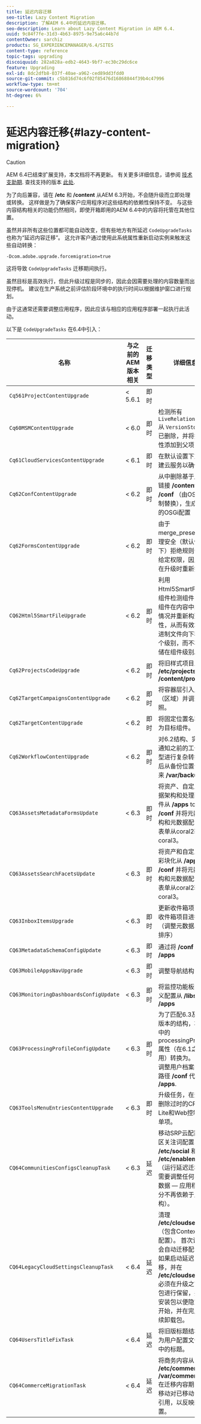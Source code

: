 ```yaml
---
title: 延迟内容迁移
seo-title: Lazy Content Migration
description: 了解AEM 6.4中的延迟内容迁移。
seo-description: Learn about Lazy Content Migration in AEM 6.4.
uuid: 9c84f7fe-31d3-4b63-8975-9e75a6c44b7d
contentOwner: sarchiz
products: SG_EXPERIENCEMANAGER/6.4/SITES
content-type: reference
topic-tags: upgrading
discoiquuid: 282a828a-edb2-4643-9bf7-ec30c29dc6ce
feature: Upgrading
exl-id: 8dc2dfb8-037f-40ae-a962-ced89dd3fdd0
source-git-commit: c5b816d74c6f02f85476d16868844f39b4c47996
workflow-type: tm+mt
source-wordcount: '704'
ht-degree: 6%

---
```


# 延迟内容迁移{#lazy-content-migration}

>[!CAUTION]
>
>AEM 6.4已结束扩展支持，本文档将不再更新。 有关更多详细信息，请参阅 [技术支助期](https://helpx.adobe.com/cn/support/programs/eol-matrix.html). 查找支持的版本 [此处](https://experienceleague.adobe.com/docs/).

为了向后兼容，请在 **/etc** 和 **/content** 从AEM 6.3开始，不会随升级而立即处理或转换。 这样做是为了确保客户应用程序对这些结构的依赖性保持不变。 与这些内容结构相关的功能仍然相同，即使开箱即用的AEM 6.4中的内容将托管在其他位置。

虽然并非所有这些位置都可能自动改变，但有些地方有所延迟 `CodeUpgradeTasks` 也称为“延迟内容迁移”。 这允许客户通过使用此系统属性重新启动实例来触发这些自动转换：

```shell
-Dcom.adobe.upgrade.forcemigration=true
```

这将导致 `CodeUpgradeTasks` 迁移期间执行。

虽然目标是高效执行，但此升级过程是同步的，因此会因需要处理的内容数量而出现停机。 建议在生产系统之前评估阶段环境中的执行时间以根据维护窗口进行规划。

由于这通常还需要调整应用程序，因此应该与相应的应用程序部署一起执行此活动。

以下是 `CodeUpgradeTasks` 在6.4中引入：

| **名称** | **与之前的AEM版本相关** | **迁移类型** | **详细信息** |
|---|---|---|---|
| `Cq561ProjectContentUpgrade` | &lt; 5.6.1 | 即时 |  |
| `Cq60MSMContentUpgrade` | &lt; 6.0 | 即时 | 检测所有 `LiveRelationShips` 从 `VersionStorage` 已删除，并将排除属性添加到父项 |
| `Cq61CloudServicesContentUpgrade` | &lt; 6.1 | 即时 | 在默认设置下重新构建云服务以确保安全 |
| `Cq62ConfContentUpgrade` | &lt; 6.2 | 即时 | 从中删除基于属性的链接 **/content** to **/conf** （由OSGi机制替换），生成相应的OSGi配置 |
| `Cq62FormsContentUpgrade` | &lt; 6.2 | 即时 | 由于merge_preserve处理安全（默认情况下）拒绝规则会覆盖给定权限，因此需要在升级时重新排序 |
| `CQ62Html5SmartFileUpgrade` | &lt; 6.2 | 即时 | 利用Html5SmartFile小组件检测组件，搜索组件在内容中的使用情况并重新构建持久性，从而有效地将二进制文件向下移动一个级别，而不将其存储在组件级别。 |
| `Cq62ProjectsCodeUpgrade` | &lt; 6.2 | 即时 | 将旧样式项目从 **/etc/projects** to **/content/projects** |
| `Cq62TargetCampaignsContentUpgrade` | &lt; 6.2 | 即时 | 将容器层引入层级（区域）并调整参照。 |
| `Cq62TargetContentUpgrade` | &lt; 6.2 | 即时 | 将固定位置名称设置为目标组件。 |
| `Cq62WorkflowContentUpgrade` | &lt; 6.2 | 即时 | 对6.2结构、实例和通知之前的工作流模型进行复杂转换，然后从备份位置合并回来 **/var/backup** |
| `CQ63AssetsMetadataFormsUpdate` | &lt; 6.3 | 即时 | 将资产、自定义元数据架构和处理配置文件从 **/apps** to **/conf** 并将元数据架构和元数据配置文件表单从coral2转换为coral3。 |
| `CQ63AssetsSearchFacetsUpdate` | &lt; 6.3 | 即时 | 将资产和自定义搜索彩块化从 **/apps** to **/conf** 并将元数据架构和元数据配置文件表单从coral2转换为coral3。 |
| `CQ63InboxItemsUpgrade` | &lt; 6.3 | 即时 | 更新收件箱项目以对收件箱项目进行排序（调整元数据以高效排序） |
| `CQ63MetadataSchemaConfigUpdate` | &lt; 6.3 | 即时 | 通过将 **/conf** 代替 **/apps** |
| `CQ63MobileAppsNavUpgrade` | &lt; 6.3 | 即时 | 调整导航结构 |
| `CQ63MonitoringDashboardsConfigUpdate` | &lt; 6.3 | 即时 | 将监控功能板的自定义配置从 **/libs** 和 **/apps** |
| `CQ63ProcessingProfileConfigUpdate` | &lt; 6.3 | 即时 | 为了匹配6.3及更高版本的结构，将资产中的processingProfile属性（在6.1之前使用）转换为。 还可调整用户档案的相对路径 **/conf** 代替 **/apps**. |
| `CQ63ToolsMenuEntriesContentUpgrade` | &lt; 6.3 | 即时 | 升级任务，在升级时删除过时的CRXDE Lite和Web控制台菜单项。 |
| `CQ64CommunitiesConfigsCleanupTask` | &lt; 6.3 | 延迟 | 移动SRP云配置、社区关注词配置、清理 **/etc/social** 和 **/etc/enablement** （运行延迟迁移时，需要调整任何引用和数据 — 应用程序部分不再依赖于此结构）。 |
| `CQ64LegacyCloudSettingsCleanupTask` | &lt; 6.4 | 延迟 | 清理 **/etc/cloudsettings** （包含ContextHub配置）。 首次访问时会自动迁移配置。 如果启动延迟内容迁移，并在 **/etc/cloudsettings** 必须在升级之前通过包进行保留，并重新安装包以便隐式转换开始，并在完成后继续卸载包。 |
| `CQ64UsersTitleFixTask` | &lt; 6.4 | 延迟 | 将旧版标题结构调整为用户配置文件节点中的标题。 |
| `CQ64CommerceMigrationTask` | &lt; 6.4 | 延迟 | 将商务内容从 **/etc/commerce** to **/var/commerce**. 在迁移内容期间，会移动对已移动内容的引用，以反映新位置。 |
